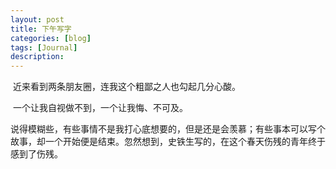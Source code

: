 ```yaml
---
layout: post
title: 下午写字
categories: [blog]
tags: [Journal]
description: 
---
```


​	近来看到两条朋友圈，连我这个粗鄙之人也勾起几分心酸。

​	一个让我自视做不到，一个让我悔、不可及。

​	说得模糊些，有些事情不是我打心底想要的，但是还是会羡慕；有些事本可以写个故事，却一个开始便是结束。忽然想到，史铁生写的，在这个春天伤残的青年终于感到了伤残。

